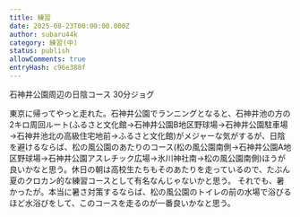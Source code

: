 ```yaml
---
title: 練習
date: 2025-08-23T00:00:00.000Z
author: subaru44k
category: 練習(中)
status: publish
allowComments: true
entryHash: c96e388f
---
```

石神井公園周辺の日陰コース
30分ジョグ

東京に帰ってやっと走れた。石神井公園でランニングとなると、石神井池の方の2キロ周回ルート(ふるさと文化館→石神井公園B地区野球場→石神井公園駐車場→石神井池北の高級住宅地前→ふるさと文化館)がメジャーな気がするが、日陰を避けるならば、松の風公園のあたりのコース(松の風公園南側→石神井公園A地区野球場→石神井公園アスレチック広場→氷川神社南→松の風公園南側)ほうが良いかなと思う。休日の朝は高校生たちもそのあたりを走っているので、たぶん夏のクロカン的な練習コースとして有名なんじゃないかと思う。
それでも、暑かったが。本当に暑さ対策するならば、松の風公園のトイレの前の水場で浴びるほど水浴びをして、このコースを走るのが一番良いかなと思う。
